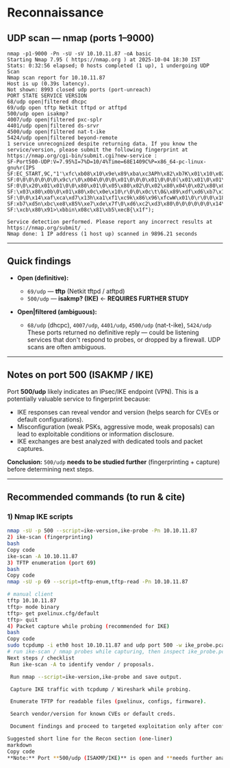 # Reconnaissance

## UDP scan — nmap (ports 1–9000)
```
nmap -p1-9000 -Pn -sU -sV 10.10.11.87 -oA basic
Starting Nmap 7.95 ( https://nmap.org ) at 2025-10-04 18:30 IST
Stats: 0:32:56 elapsed; 0 hosts completed (1 up), 1 undergoing UDP Scan
Nmap scan report for 10.10.11.87
Host is up (0.39s latency).
Not shown: 8993 closed udp ports (port-unreach)
PORT STATE SERVICE VERSION
68/udp open|filtered dhcpc
69/udp open tftp Netkit tftpd or atftpd
500/udp open isakmp?
4007/udp open|filtered pxc-splr
4401/udp open|filtered ds-srvr
4500/udp open|filtered nat-t-ike
5424/udp open|filtered beyond-remote
1 service unrecognized despite returning data. If you know the service/version, please submit the following fingerprint at https://nmap.org/cgi-bin/submit.cgi?new-service :
SF-Port500-UDP:V=7.95%I=7%D=10/4%Time=68E1409C%P=x86_64-pc-linux-gnu%r(IPS
SF:EC_START,9C,"1'\xfc\xb08\x10\x9e\x89\xba\xc3APh\x82\xb7K\x01\x10\x02\0
SF:0\0\0\0\0\0\0\x9c\r\0\x004\0\0\0\x01\0\0\0\x01\0\0\0(\x01\x01\0\x01\0
SF:0\0\x20\x01\x01\0\0\x80\x01\0\x05\x80\x02\0\x02\x80\x04\0\x02\x80\x03\0
SF:\x03\x80\x0b\0\x01\x80\x0c\x0e\x10\r\0\0\x0c\t\0&\x89\xdf\xd6\xb7\x12\r
SF:\0\0\x14\xaf\xca\xd7\x13h\xa1\xf1\xc9k\x86\x96\xfcwW\x01\0\r\0\0\x18@H
SF:xb7\xd5n\xbc\xe8\x85%\xe7\xde\x7f\0\xd6\xc2\xd3\x80\0\0\0\0\0\0\x14\x90
SF:\xcb\x80\x91>\xbbin\x08c\x81\xb5\xecB{\x1f");

Service detection performed. Please report any incorrect results at https://nmap.org/submit/ .
Nmap done: 1 IP address (1 host up) scanned in 9896.21 seconds 
```

---

## Quick findings
- **Open (definitive):**
  - `69/udp` — **tftp** (Netkit tftpd / atftpd)  
  - `500/udp` — **isakmp? (IKE)** ← **REQUIRES FURTHER STUDY**

- **Open|filtered (ambiguous):**
  - `68/udp` (dhcpc), `4007/udp`, `4401/udp`, `4500/udp` (nat-t-ike), `5424/udp`  
  These ports returned no definitive reply — could be listening services that don't respond to probes, or dropped by a firewall. UDP scans are often ambiguous.

---

## Notes on port 500 (ISAKMP / IKE)
Port **500/udp** likely indicates an IPsec/IKE endpoint (VPN). This is a potentially valuable service to fingerprint because:
- IKE responses can reveal vendor and version (helps search for CVEs or default configurations).
- Misconfiguration (weak PSKs, aggressive mode, weak proposals) can lead to exploitable conditions or information disclosure.
- IKE exchanges are best analyzed with dedicated tools and packet captures.

**Conclusion:** `500/udp` **needs to be studied further** (fingerprinting + capture) before determining next steps.

---

## Recommended commands (to run & cite)

### 1) Nmap IKE scripts
```bash
nmap -sU -p 500 --script=ike-version,ike-probe -Pn 10.10.11.87
2) ike-scan (fingerprinting)
bash
Copy code
ike-scan -A 10.10.11.87
3) TFTP enumeration (port 69)
bash
Copy code
nmap -sU -p 69 --script=tftp-enum,tftp-read -Pn 10.10.11.87

# manual client
tftp 10.10.11.87
tftp> mode binary
tftp> get pxelinux.cfg/default
tftp> quit
4) Packet capture while probing (recommended for IKE)
bash
Copy code
sudo tcpdump -i eth0 host 10.10.11.87 and udp port 500 -w ike_probe.pcap
# run ike-scan / nmap probes while capturing, then inspect ike_probe.pcap in Wireshark
Next steps / checklist
 Run ike-scan -A to identify vendor / proposals.

 Run nmap --script=ike-version,ike-probe and save output.

 Capture IKE traffic with tcpdump / Wireshark while probing.

 Enumerate TFTP for readable files (pxelinux, configs, firmware).

 Search vendor/version for known CVEs or default creds.

 Document findings and proceed to targeted exploitation only after confirming an actionable issue.

Suggested short line for the Recon section (one-liner)
markdown
Copy code
**Note:** Port **500/udp (ISAKMP/IKE)** is open and **needs further analysis** (use `ike-scan`, `nmap --script=ike-version`, and packet captures).
